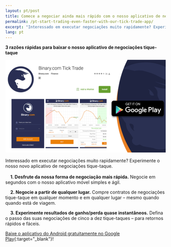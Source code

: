 ```yaml
---
layout: pt/post
title: Comece a negociar ainda mais rápido com o nosso aplicativo de negociações tique-taque
permalink: /pt-start-trading-even-faster-with-our-tick-trade-app/
excerpt: "Interessado em executar negociações muito rapidamente? Experimente o nosso novo aplicativo de negociações tique-taque..."
lang: pt
---
```



**3 razões rápidas para baixar o nosso aplicativo de negociações tique-taque**


<a href="https://play.google.com/store/apps/details?id=com.binary.ticktrade&utm_source=blog&utm_medium=social&utm_campaign=blog_post_en" target="_blank"><img src="/images/ticktrade_promote.png" alt=""></a>


Interessado em executar negociações muito rapidamente? Experimente o nosso novo aplicativo de negociações tique-taque.
<br><br>
&nbsp;&nbsp;&nbsp;&nbsp;**1. Desfrute da nossa forma de negociação mais rápida.** Negocie em segundos com o nosso aplicativo móvel simples e ágil.

&nbsp;&nbsp;&nbsp;&nbsp;**2. Negocie a partir de qualquer lugar.** Compre contratos de negociações tique-taque em qualquer momento e em qualquer lugar – mesmo quando quando está de viagem.

&nbsp;&nbsp;&nbsp;&nbsp;**3. Experimente resultados de ganho/perda quase instantâneos.** Defina o passo das suas negociações de cinco a dez tique-taques – para retornos rápidos e fáceis. 

[Baixe o aplicativo do Android gratuitamente no Google Play](https://play.google.com/store/apps/details?id=com.binary.ticktrade&utm_source=blog&utm_medium=social&utm_campaign=blog_post_en){:target="_blank"}!


